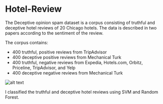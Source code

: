 # Hotel-Review

The Deceptive opinion spam dataset is a corpus consisting of truthful and deceptive hotel reviews of 20 Chicago hotels. The data is described in two papers according to the sentiment of the review. 

The corpus contains:

- 400 truthful, positive reviews from TripAdvisor
- 400 deceptive positive reviews from Mechanical Turk
- 400 truthful, negative reviews from Expedia, Hotels.com, Orbitz, Priceline, TripAdvisor, and Yelp
- 400 deceptive negative reviews from Mechanical Turk

![alt text](http://res.cloudinary.com/dyd911kmh/image/upload/f_auto,q_auto:best/v1531849425/op_spam_train_nqqxcz.jpg)

I classified the truthful and deceptive hotel reviews using SVM and Random Forest. 
